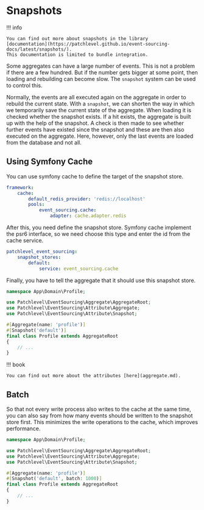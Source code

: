 # Snapshots

!!! info

    You can find out more about snapshots in the library 
    [documentation](https://patchlevel.github.io/event-sourcing-docs/latest/snapshots/). 
    This documentation is limited to bundle integration.

Some aggregates can have a large number of events.
This is not a problem if there are a few hundred.
But if the number gets bigger at some point, then loading and rebuilding can become slow.
The `snapshot` system can be used to control this.

Normally, the events are all executed again on the aggregate in order to rebuild the current state.
With a `snapshot`, we can shorten the way in which we temporarily save the current state of the aggregate.
When loading it is checked whether the snapshot exists.
If a hit exists, the aggregate is built up with the help of the snapshot.
A check is then made to see whether further events have existed since the snapshot
and these are then also executed on the aggregate.
Here, however, only the last events are loaded from the database and not all.

## Using Symfony Cache

You can use symfony cache to define the target of the snapshot store.

```yaml
framework:
    cache:
        default_redis_provider: 'redis://localhost'
        pools:
            event_sourcing.cache:
                adapter: cache.adapter.redis
```

After this, you need define the snapshot store. 
Symfony cache implement the psr6 interface, so we need choose this type
and enter the id from the cache service.

```yaml
patchlevel_event_sourcing:
    snapshot_stores:
        default:
            service: event_sourcing.cache
```

Finally, you have to tell the aggregate that it should use this snapshot store.

```php
namespace App\Domain\Profile;

use Patchlevel\EventSourcing\Aggregate\AggregateRoot;
use Patchlevel\EventSourcing\Attribute\Aggregate;
use Patchlevel\EventSourcing\Attribute\Snapshot;

#[Aggregate(name: 'profile')]
#[Snapshot('default')]
final class Profile extends AggregateRoot
{
    // ...
}
```

!!! book

    You can find out more about the attributes [here](aggregate.md).

## Batch

So that not every write process also writes to the cache at the same time, 
you can also say from how many events should be written to the snapshot store first. 
This minimizes the write operations to the cache, which improves performance.

```php
namespace App\Domain\Profile;

use Patchlevel\EventSourcing\Aggregate\AggregateRoot;
use Patchlevel\EventSourcing\Attribute\Aggregate;
use Patchlevel\EventSourcing\Attribute\Snapshot;

#[Aggregate(name: 'profile')]
#[Snapshot('default', batch: 1000)]
final class Profile extends AggregateRoot
{
    // ...
}
```